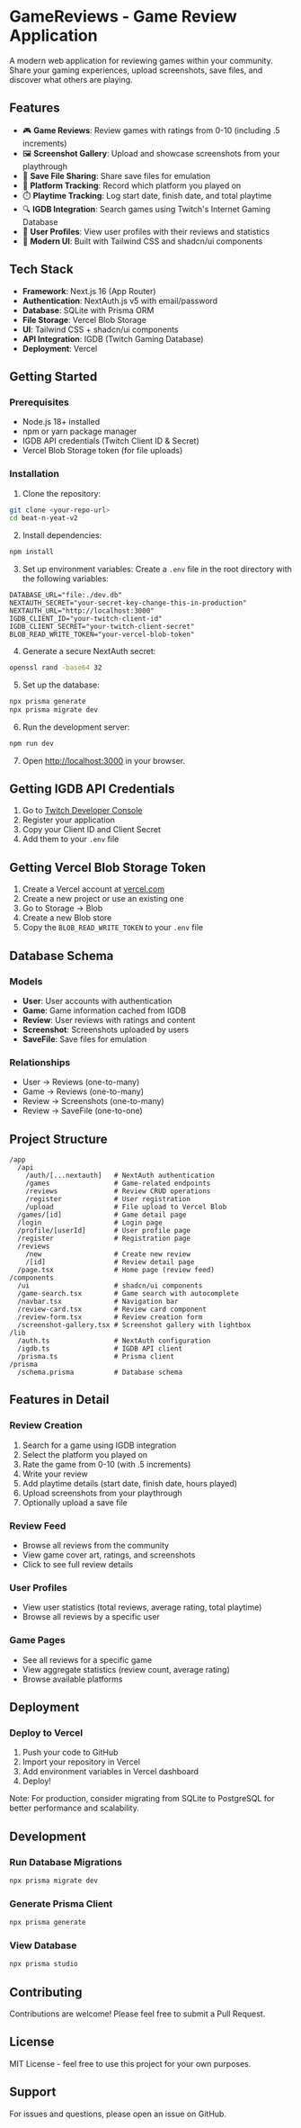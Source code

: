 # GameReviews - Game Review Application

A modern web application for reviewing games within your community. Share your gaming experiences, upload screenshots, save files, and discover what others are playing.

## Features

- 🎮 **Game Reviews**: Review games with ratings from 0-10 (including .5 increments)
- 🖼️ **Screenshot Gallery**: Upload and showcase screenshots from your playthrough
- 💾 **Save File Sharing**: Share save files for emulation
- 🎯 **Platform Tracking**: Record which platform you played on
- ⏱️ **Playtime Tracking**: Log start date, finish date, and total playtime
- 🔍 **IGDB Integration**: Search games using Twitch's Internet Gaming Database
- 👥 **User Profiles**: View user profiles with their reviews and statistics
- 🎨 **Modern UI**: Built with Tailwind CSS and shadcn/ui components

## Tech Stack

- **Framework**: Next.js 16 (App Router)
- **Authentication**: NextAuth.js v5 with email/password
- **Database**: SQLite with Prisma ORM
- **File Storage**: Vercel Blob Storage
- **UI**: Tailwind CSS + shadcn/ui components
- **API Integration**: IGDB (Twitch Gaming Database)
- **Deployment**: Vercel

## Getting Started

### Prerequisites

- Node.js 18+ installed
- npm or yarn package manager
- IGDB API credentials (Twitch Client ID & Secret)
- Vercel Blob Storage token (for file uploads)

### Installation

1. Clone the repository:
```bash
git clone <your-repo-url>
cd beat-n-yeat-v2
```

2. Install dependencies:
```bash
npm install
```

3. Set up environment variables:
Create a `.env` file in the root directory with the following variables:
```env
DATABASE_URL="file:./dev.db"
NEXTAUTH_SECRET="your-secret-key-change-this-in-production"
NEXTAUTH_URL="http://localhost:3000"
IGDB_CLIENT_ID="your-twitch-client-id"
IGDB_CLIENT_SECRET="your-twitch-client-secret"
BLOB_READ_WRITE_TOKEN="your-vercel-blob-token"
```

4. Generate a secure NextAuth secret:
```bash
openssl rand -base64 32
```

5. Set up the database:
```bash
npx prisma generate
npx prisma migrate dev
```

6. Run the development server:
```bash
npm run dev
```

7. Open [http://localhost:3000](http://localhost:3000) in your browser.

## Getting IGDB API Credentials

1. Go to [Twitch Developer Console](https://dev.twitch.tv/console)
2. Register your application
3. Copy your Client ID and Client Secret
4. Add them to your `.env` file

## Getting Vercel Blob Storage Token

1. Create a Vercel account at [vercel.com](https://vercel.com)
2. Create a new project or use an existing one
3. Go to Storage → Blob
4. Create a new Blob store
5. Copy the `BLOB_READ_WRITE_TOKEN` to your `.env` file

## Database Schema

### Models

- **User**: User accounts with authentication
- **Game**: Game information cached from IGDB
- **Review**: User reviews with ratings and content
- **Screenshot**: Screenshots uploaded by users
- **SaveFile**: Save files for emulation

### Relationships

- User → Reviews (one-to-many)
- Game → Reviews (one-to-many)
- Review → Screenshots (one-to-many)
- Review → SaveFile (one-to-one)

## Project Structure

```
/app
  /api
    /auth/[...nextauth]   # NextAuth authentication
    /games                # Game-related endpoints
    /reviews              # Review CRUD operations
    /register             # User registration
    /upload               # File upload to Vercel Blob
  /games/[id]             # Game detail page
  /login                  # Login page
  /profile/[userId]       # User profile page
  /register               # Registration page
  /reviews
    /new                  # Create new review
    /[id]                 # Review detail page
  /page.tsx               # Home page (review feed)
/components
  /ui                     # shadcn/ui components
  /game-search.tsx        # Game search with autocomplete
  /navbar.tsx             # Navigation bar
  /review-card.tsx        # Review card component
  /review-form.tsx        # Review creation form
  /screenshot-gallery.tsx # Screenshot gallery with lightbox
/lib
  /auth.ts                # NextAuth configuration
  /igdb.ts                # IGDB API client
  /prisma.ts              # Prisma client
/prisma
  /schema.prisma          # Database schema
```

## Features in Detail

### Review Creation

1. Search for a game using IGDB integration
2. Select the platform you played on
3. Rate the game from 0-10 (with .5 increments)
4. Write your review
5. Add playtime details (start date, finish date, hours played)
6. Upload screenshots from your playthrough
7. Optionally upload a save file

### Review Feed

- Browse all reviews from the community
- View game cover art, ratings, and screenshots
- Click to see full review details

### User Profiles

- View user statistics (total reviews, average rating, total playtime)
- Browse all reviews by a specific user

### Game Pages

- See all reviews for a specific game
- View aggregate statistics (review count, average rating)
- Browse available platforms

## Deployment

### Deploy to Vercel

1. Push your code to GitHub
2. Import your repository in Vercel
3. Add environment variables in Vercel dashboard
4. Deploy!

Note: For production, consider migrating from SQLite to PostgreSQL for better performance and scalability.

## Development

### Run Database Migrations

```bash
npx prisma migrate dev
```

### Generate Prisma Client

```bash
npx prisma generate
```

### View Database

```bash
npx prisma studio
```

## Contributing

Contributions are welcome! Please feel free to submit a Pull Request.

## License

MIT License - feel free to use this project for your own purposes.

## Support

For issues and questions, please open an issue on GitHub.
